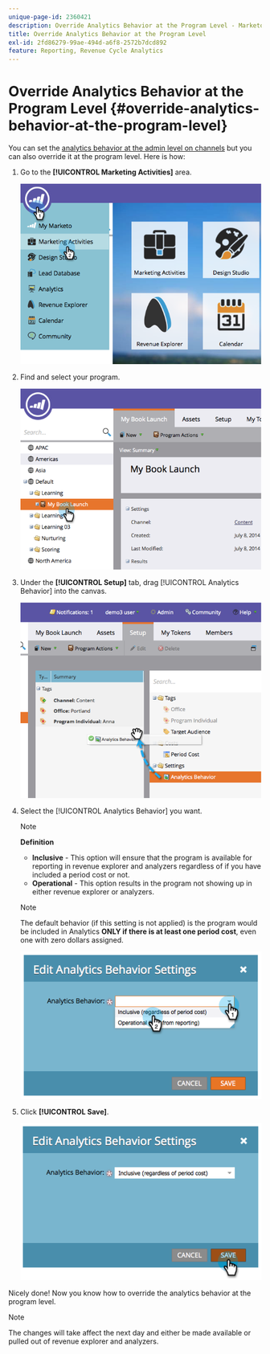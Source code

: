 ```yaml
---
unique-page-id: 2360421
description: Override Analytics Behavior at the Program Level - Marketo Docs - Product Documentation
title: Override Analytics Behavior at the Program Level
exl-id: 2fd86279-99ae-494d-a6f8-2572b7dcd892
feature: Reporting, Revenue Cycle Analytics
---
```

# Override Analytics Behavior at the Program Level {#override-analytics-behavior-at-the-program-level}

You can set the [analytics behavior at the admin level on channels](/help/marketo/product-docs/reporting/revenue-cycle-analytics/program-analytics/make-a-program-without-a-period-cost-available-in-revenue-explorer-and-analyzers.md) but you can also override it at the program level. Here is how:

1. Go to the **[!UICONTROL Marketing Activities]** area.

   ![](assets/image2014-9-24-11-3a40-3a46.png)

1. Find and select your program.

   ![](assets/image2014-9-24-11-3a40-3a57.png)

1. Under the **[!UICONTROL Setup]** tab, drag [!UICONTROL Analytics Behavior] into the canvas.

   ![](assets/image2014-9-24-11-3a41-3a2.png)

1. Select the [!UICONTROL Analytics Behavior] you want.

   >[!NOTE]
   >
   >**Definition**
   >
   >* **Inclusive** - This option will ensure that the program is available for reporting in revenue explorer and analyzers regardless of if you have included a period cost or not.
   >* **Operational** - This option results in the program not showing up in either revenue explorer or analyzers.

   >[!NOTE]
   >
   >The default behavior (if this setting is not applied) is the program would be included in Analytics **ONLY if there is at least one period cost**, even one with zero dollars assigned.

   ![](assets/image2014-9-24-11-3a42-3a0.png)

1. Click **[!UICONTROL Save]**.

   ![](assets/image2014-9-24-11-3a42-3a6.png)

Nicely done! Now you know how to override the analytics behavior at the program level.

>[!NOTE]
>
>The changes will take affect the next day and either be made available or pulled out of revenue explorer and analyzers.
